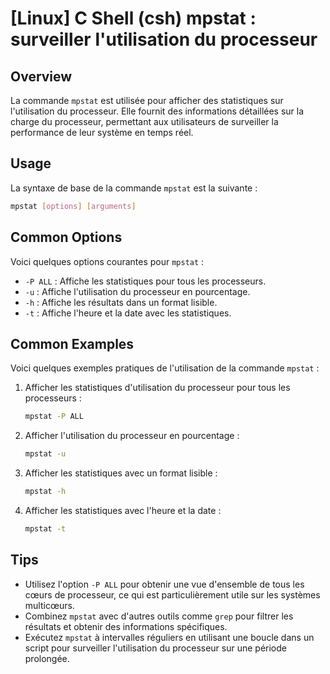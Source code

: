 # [Linux] C Shell (csh) mpstat : surveiller l'utilisation du processeur

## Overview
La commande `mpstat` est utilisée pour afficher des statistiques sur l'utilisation du processeur. Elle fournit des informations détaillées sur la charge du processeur, permettant aux utilisateurs de surveiller la performance de leur système en temps réel.

## Usage
La syntaxe de base de la commande `mpstat` est la suivante :

```bash
mpstat [options] [arguments]
```

## Common Options
Voici quelques options courantes pour `mpstat` :

- `-P ALL` : Affiche les statistiques pour tous les processeurs.
- `-u` : Affiche l'utilisation du processeur en pourcentage.
- `-h` : Affiche les résultats dans un format lisible.
- `-t` : Affiche l'heure et la date avec les statistiques.

## Common Examples
Voici quelques exemples pratiques de l'utilisation de la commande `mpstat` :

1. Afficher les statistiques d'utilisation du processeur pour tous les processeurs :
   ```bash
   mpstat -P ALL
   ```

2. Afficher l'utilisation du processeur en pourcentage :
   ```bash
   mpstat -u
   ```

3. Afficher les statistiques avec un format lisible :
   ```bash
   mpstat -h
   ```

4. Afficher les statistiques avec l'heure et la date :
   ```bash
   mpstat -t
   ```

## Tips
- Utilisez l'option `-P ALL` pour obtenir une vue d'ensemble de tous les cœurs de processeur, ce qui est particulièrement utile sur les systèmes multicœurs.
- Combinez `mpstat` avec d'autres outils comme `grep` pour filtrer les résultats et obtenir des informations spécifiques.
- Exécutez `mpstat` à intervalles réguliers en utilisant une boucle dans un script pour surveiller l'utilisation du processeur sur une période prolongée.